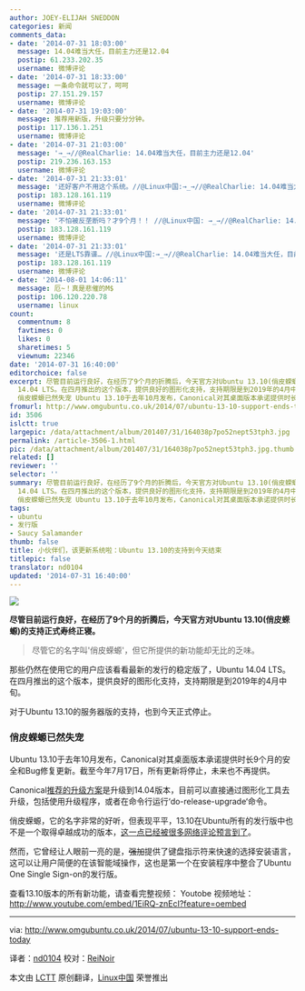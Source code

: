 ```yaml
---
author: JOEY-ELIJAH SNEDDON
categories: 新闻
comments_data:
- date: '2014-07-31 18:03:00'
  message: 14.04难当大任，目前主力还是12.04
  postip: 61.233.202.35
  username: 微博评论
- date: '2014-07-31 18:33:00'
  message: 一条命令就可以了，呵呵
  postip: 27.151.29.157
  username: 微博评论
- date: '2014-07-31 19:03:00'
  message: 推荐用新版，升级只要分分钟。
  postip: 117.136.1.251
  username: 微博评论
- date: '2014-07-31 21:03:00'
  message: '→_→//@RealCharlie: 14.04难当大任，目前主力还是12.04'
  postip: 219.236.163.153
  username: 微博评论
- date: '2014-07-31 21:33:01'
  message: '还好客户不用这个系统。//@Linux中国:→_→//@RealCharlie: 14.04难当大任，目前主力还是12.04'
  postip: 183.128.161.119
  username: 微博评论
- date: '2014-07-31 21:33:01'
  message: '不怕被反垄断吗？才9个月！！ //@Linux中国: →_→//@RealCharlie: 14.04难当大任，目前主力还是12.04'
  postip: 183.128.161.119
  username: 微博评论
- date: '2014-07-31 21:33:01'
  message: '还是LTS靠谱… //@Linux中国:→_→//@RealCharlie: 14.04难当大任，目前主力还是12.04'
  postip: 183.128.161.119
  username: 微博评论
- date: '2014-08-01 14:06:11'
  message: 厄~！真是悲催的M$
  postip: 106.120.220.78
  username: linux
count:
  commentnum: 8
  favtimes: 0
  likes: 0
  sharetimes: 5
  viewnum: 22346
date: '2014-07-31 16:40:00'
editorchoice: false
excerpt: 尽管目前运行良好，在经历了9个月的折腾后，今天官方对Ubuntu 13.10(俏皮蝾螈)的支持正式寿终正寝。  尽管它的名字叫'俏皮蝾螈'，但它所提供的新功能却无比的乏味。  那些仍然在使用它的用户应该看看最新的发行的稳定版了，Ubuntu
  14.04 LTS。在四月推出的这个版本，提供良好的图形化支持，支持期限是到2019年的4月中旬。 对于Ubuntu 13.10的服务器版的支持，也到今天正式停止。
  俏皮蝾螈已然失宠 Ubuntu 13.10于去年10月发布，Canonical对其桌面版本承诺提供时长9个月的安全和Bug修复更新。截至今年7月17日，所有更新将停止，未来也不再
fromurl: http://www.omgubuntu.co.uk/2014/07/ubuntu-13-10-support-ends-today
id: 3506
islctt: true
largepic: /data/attachment/album/201407/31/164038p7po52nept53tph3.jpg
permalink: /article-3506-1.html
pic: /data/attachment/album/201407/31/164038p7po52nept53tph3.jpg.thumb.jpg
related: []
reviewer: ''
selector: ''
summary: 尽管目前运行良好，在经历了9个月的折腾后，今天官方对Ubuntu 13.10(俏皮蝾螈)的支持正式寿终正寝。  尽管它的名字叫'俏皮蝾螈'，但它所提供的新功能却无比的乏味。  那些仍然在使用它的用户应该看看最新的发行的稳定版了，Ubuntu
  14.04 LTS。在四月推出的这个版本，提供良好的图形化支持，支持期限是到2019年的4月中旬。 对于Ubuntu 13.10的服务器版的支持，也到今天正式停止。
  俏皮蝾螈已然失宠 Ubuntu 13.10于去年10月发布，Canonical对其桌面版本承诺提供时长9个月的安全和Bug修复更新。截至今年7月17日，所有更新将停止，未来也不再
tags:
- ubuntu
- 发行版
- Saucy Salamander
thumb: false
title: 小伙伴们，该更新系统啦：Ubuntu 13.10的支持到今天结束
titlepic: false
translator: nd0104
updated: '2014-07-31 16:40:00'
---
```


![](/data/attachment/album/201407/31/164038p7po52nept53tph3.jpg)


**尽管目前运行良好，在经历了9个月的折腾后，今天官方对Ubuntu 13.10(俏皮蝾螈)的支持正式寿终正寝。**



> 
> 尽管它的名字叫'俏皮蝾螈'，但它所提供的新功能却无比的乏味。
> 
> 
> 


那些仍然在使用它的用户应该看看最新的发行的稳定版了，Ubuntu 14.04 LTS。在四月推出的这个版本，提供良好的图形化支持，支持期限是到2019年的4月中旬。


对于Ubuntu 13.10的服务器版的支持，也到今天正式停止。


### 俏皮蝾螈已然失宠


Ubuntu 13.10于去年10月发布，Canonical对其桌面版本承诺提供时长9个月的安全和Bug修复更新。截至今年7月17日，所有更新将停止，未来也不再提供。


Canonical[推荐的升级方案](https://help.ubuntu.com/community/TrustyUpgrades)是升级到14.04版本，目前可以直接通过图形化工具去升级，包括使用升级程序，或者在命令行运行‘do-release-upgrade‘命令。


俏皮蝾螈，它的名字非常的好听，但表现平平，13.10在Ubuntu所有的发行版中也不是一个取得卓越成功的版本，[这一点已经被很多网络评论预言到了](http://www.omgubuntu.co.uk/2013/10/ubuntu-13-10-press-reaction)。


然而，它曾经让人眼前一亮的是，~~强加~~提供了键盘指示符来快速的选择安装语言，这可以让用户简便的在该智能域操作，这也是第一个在安装程序中整合了Ubuntu One Single Sign-on的发行版。


查看13.10版本的所有新功能，请查看完整视频： Youtobe 视频地址：<http://www.youtube.com/embed/1EiRQ-znEcI?feature=oembed>


 




---


via: <http://www.omgubuntu.co.uk/2014/07/ubuntu-13-10-support-ends-today>


译者：[nd0104](https://github.com/nd0104) 校对：[ReiNoir](https://github.com/reinoir)


本文由 [LCTT](https://github.com/LCTT/TranslateProject) 原创翻译，[Linux中国](http://linux.cn/) 荣誉推出